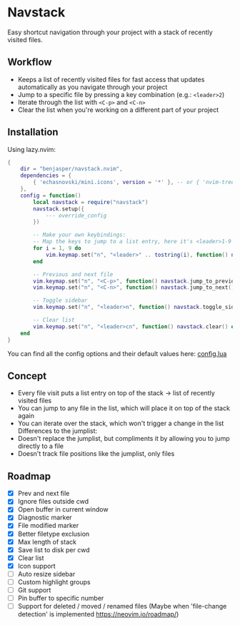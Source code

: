 # Navstack

Easy shortcut navigation through your project with a stack of recently visited files.

## Workflow
- Keeps a list of recently visited files for fast access that updates automatically as you navigate through your project
- Jump to a specific file by pressing a key combination (e.g.: `<leader>2`)
- Iterate through the list with `<C-p>` and `<C-n>`
- Clear the list when you're working on a different part of your project

## Installation
Using lazy.nvim:
```lua
{
	dir = "benjasper/navstack.nvim",
	dependencies = {
		{ 'echasnovski/mini.icons', version = '*' }, -- or { 'nvim-tree/nvim-web-devicons', version = '*' }
	},
	config = function()
		local navstack = require("navstack")
		navstack.setup({
			--- override_config
		})

		-- Make your own keybindings:
		-- Map the keys to jump to a list entry, here it's <leader>1-9
		for i = 1, 9 do
			vim.keymap.set("n", "<leader>" .. tostring(i), function() navstack.open_entry(i) end, { noremap = true, silent = true })
		end

		-- Previous and next file
		vim.keymap.set("n", "<C-p>", function() navstack.jump_to_previous() end, { noremap = true, silent = true })
		vim.keymap.set("n", "<C-n>", function() navstack.jump_to_next() end, { noremap = true, silent = true })

		-- Toggle sidebar
		vim.keymap.set("n", "<leader>n", function() navstack.toggle_sidebar() end, { noremap = true, silent = true })

		-- Clear list
		vim.keymap.set("n", "<leader>cn", function() navstack.clear() end, { noremap = true, silent = true })
	end
}
```

You can find all the config options and their default values here: [config.lua](lua/navstack/config.lua)

## Concept
- Every file visit puts a list entry on top of the stack -> list of recently visited files
- You can jump to any file in the list, which will place it on top of the stack again
- You can iterate over the stack, which won't trigger a change in the list
Differences to the jumplist:
- Doesn't replace the jumplist, but compliments it by allowing you to jump directly to a file
- Doesn't track file positions like the jumplist, only files

## Roadmap
- [x] Prev and next file
- [x] Ignore files outside cwd
- [x] Open buffer in current window
- [x] Diagnostic marker
- [x] File modified marker
- [x] Better filetype exclusion
- [x] Max length of stack
- [x] Save list to disk per cwd
- [x] Clear list
- [x] Icon support
- [ ] Auto resize sidebar
- [ ] Custom highlight groups
- [ ] Git support
- [ ] Pin buffer to specific number
- [ ] Support for deleted / moved / renamed files (Maybe when 'file-change detection' is implemented https://neovim.io/roadmap/)